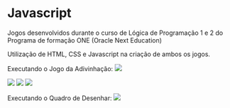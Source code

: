  # Javascript

Jogos desenvolvidos durante o curso de Lógica de Programação 1 e 2 do Programa de formação ONE (Oracle Next Education)

Utilização de HTML, CSS e Javascript na criação de ambos os jogos.

Executando o Jogo da Adivinhação:
<img src="https://media.licdn.com/dms/image/C4D22AQEslHbvOeflAw/feedshare-shrink_2048_1536/0/1661984673949?e=1706745600&v=beta&t=22ewSSrJ73e4ZeXLulJndEMAdxTHM4L3q9xw4Wu-4Mw"/>

<img src="https://media.licdn.com/dms/image/C4D22AQEP-NMyxxGNlA/feedshare-shrink_2048_1536/0/1661984673884?e=1706745600&v=beta&t=WcxIHrxAFSiYG8mLrvA99_k1KkgMnSBlUWkrs5m_8As"/>

<img src="https://media.licdn.com/dms/image/C4D22AQHkqozo2TQTOw/feedshare-shrink_1280/0/1661984673613?e=1706745600&v=beta&t=Bc_lwzGe1D1Ziv6jOHds41prLoEw2lBmyvn7sdAyJOw"/>

<img src="https://media.licdn.com/dms/image/C4D22AQEb2tH1eEKPwQ/feedshare-shrink_1280/0/1661984673967?e=1706745600&v=beta&t=W6DPS1wGHDeHtemfoX7VJ50-9PQG7x5tqa1V24XhQTE"/>


Executando o Quadro de Desenhar:
<img src= "https://media.licdn.com/dms/image/C4D22AQF7h5ixXgg96A/feedshare-shrink_2048_1536/0/1661984673675?e=1706745600&v=beta&t=93vxqSyuhuXBunI-qDqylZAvJB6OIKOX-xMVuZp_8bI"/>
